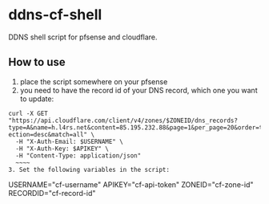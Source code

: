 # ddns-cf-shell
DDNS shell script for pfsense and cloudflare.

## How to use
1. place the script somewhere on your pfsense
2. you need to have the record id of your DNS record, which one you want to update:
  ~~~~
  curl -X GET "https://api.cloudflare.com/client/v4/zones/$ZONEID/dns_records?type=A&name=h.l4rs.net&content=85.195.232.88&page=1&per_page=20&order=type&dir    ection=desc&match=all" \
    -H "X-Auth-Email: $USERNAME" \
    -H "X-Auth-Key: $APIKEY" \
    -H "Content-Type: application/json"
    ~~~~
3. Set the following variables in the script:
  ~~~~
  USERNAME="cf-username"
  APIKEY="cf-api-token"
  ZONEID="cf-zone-id"
  RECORDID="cf-record-id"
  ~~~~
